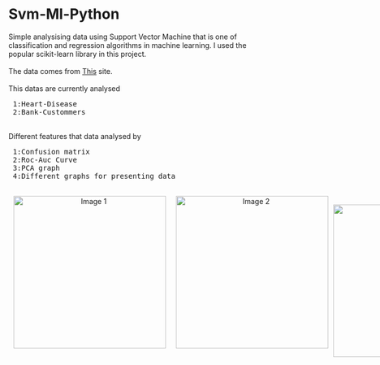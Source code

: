 # Svm-Ml-Python
Simple analysising data using Support Vector Machine that is one of classification and regression algorithms in machine learning.
I used the popular scikit-learn library in this project.
<br/>
<br/>
The data comes from <a href="https://archive.ics.uci.edu/">This<a/> site.
<br/>
<br/>
This datas are currently analysed
<br/>
<pre>
 1:Heart-Disease
 2:Bank-Custommers
</pre>
<br/>
Different features that data analysed by
<br/>
<pre>
 1:Confusion matrix
 2:Roc-Auc Curve
 3:PCA graph
 4:Different graphs for presenting data
</pre>

<div align="center" style="display:flex;flex-direction:row;align-items: center;">
  <img style="margin:10;" src="https://www.karlancer.com/api/file/x/x764/1698246407-MpjA.JPG" width="300" alt="Image 1">
  <img style="margin:10;" src="https://www.karlancer.com/api/file/x/x764/1698246410-vtb0.JPG" width="300" alt="Image 2">
  <div/>
<br/>
<br/>

<div align="center" style="display:flex;flex-direction:row;align-items: center;">
  <img  src="https://www.karlancer.com/api/file/x/x764/1698246410-G85M.JPG" width="300" alt="Image 3">
  <img  src="https://www.karlancer.com/api/file/x/x764/1698246406-HvYL.JPG" width="300" alt="Image 4">
  <div/>
